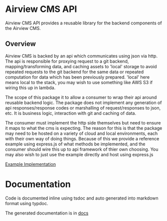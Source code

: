 # Airview CMS API

Airview CMS API provides a reusable library for the backend components of the Airview CMS.

## Overview

Airview CMS is backed by an api which communicates using json via http. The api is responsible for proxying request to a git backend, mapping/transforming data, and caching assets to 'local' storage to avoid repeated requests to the git backend for the same data or repeated
computation for data which has been previously prepared. 'local' here means local to the stack, you may wish to use something like AWS S3 if wiring this up in lambda.

The scope of this package it to allow a consumer to wrap their api around reusable backend logic. The package does not implement any generation of api responses/response codes or marshalling of request/responses to json, etc. It is business logic, interaction with git and caching of data.

The consumer must implement the http side themselves but need to ensure it maps to what the cms is expecting. The reason for this is that the package may need to be hosted on a variety of cloud and local environments, each with their own way of doing things. Because of this we provide a reference example using express.js of what methods be implemented, and the consumer should wire this up to api framework of thier own choosing. You may also wish to just use the example directly and host using express.js

[Example Implementation](/apps/airview-api-demo/src/index.ts)

# Documentation

Code is documented inline using tsdoc and auto generated into markdown format using typdoc.

The generated documentation is in [docs](docs)
